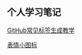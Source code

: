 ## 个人学习笔记

[GitHub常见标签生成教学](https://blog.csdn.net/a_zhon/article/details/73499410)

[表情小图标](https://www.webfx.com/tools/emoji-cheat-sheet/)
